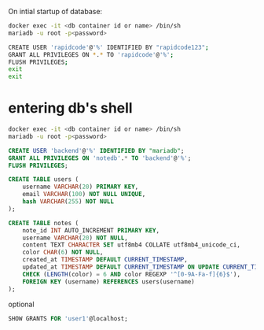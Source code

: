 On intial startup of database:
```sh
docker exec -it <db container id or name> /bin/sh
mariadb -u root -p<password>

CREATE USER 'rapidcode'@'%' IDENTIFIED BY "rapidcode123";
GRANT ALL PRIVILEGES ON *.* TO 'rapidcode'@'%';
FLUSH PRIVILEGES;
exit
exit
```

# entering db's shell
```sh
docker exec -it <db container id or name> /bin/sh
mariadb -u root -p<password>
```

```SQL
CREATE USER 'backend'@'%' IDENTIFIED BY "mariadb";
GRANT ALL PRIVILEGES ON 'notedb'.* TO 'backend'@'%';
FLUSH PRIVILEGES;
```

```SQL
CREATE TABLE users (
    username VARCHAR(20) PRIMARY KEY,
    email VARCHAR(100) NOT NULL UNIQUE,
    hash VARCHAR(255) NOT NULL
);
```


<!-- ```SQL
CREATE TABLE notes (
    note_id INT AUTO_INCREMENT PRIMARY KEY,
    username VARCHAR(20) NOT NULL,
    content TEXT,
    created_at TIMESTAMP DEFAULT CURRENT_TIMESTAMP,
    updated_at TIMESTAMP DEFAULT CURRENT_TIMESTAMP ON UPDATE CURRENT_TIMESTAMP,
    FOREIGN KEY (username) REFERENCES users(username)
);
``` -->

```SQL
CREATE TABLE notes (
    note_id INT AUTO_INCREMENT PRIMARY KEY,
    username VARCHAR(20) NOT NULL,
    content TEXT CHARACTER SET utf8mb4 COLLATE utf8mb4_unicode_ci,
    color CHAR(6) NOT NULL,
    created_at TIMESTAMP DEFAULT CURRENT_TIMESTAMP,
    updated_at TIMESTAMP DEFAULT CURRENT_TIMESTAMP ON UPDATE CURRENT_TIMESTAMP,
    CHECK (LENGTH(color) = 6 AND color REGEXP '^[0-9A-Fa-f]{6}$'),
    FOREIGN KEY (username) REFERENCES users(username)
);
```


optional
```SQL
SHOW GRANTS FOR 'user1'@localhost;
```